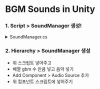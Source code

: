 # BGM Sounds in Unity

### 1. Script > SoundManager 생성!

<details>
<summary>SoundManager.cs</summary>
<div markdown="1">
  
```cs
using System.Collections;
using System.Collections.Generic;
using UnityEngine;

[System.Serializable]
public class Sound
{
    public string soundName;
    public AudioClip clip;
}

public class SoundManager : MonoBehaviour
{
    [Header("사운드 등록")]
    [SerializeField]
    List<Sound> bgmSounds = new List<Sound>();

    [Header("브금 플레이어")]
    [SerializeField]
    AudioSource bgmPlayer;
    // Start is called before the first frame update
    void Start()
    {
        PlayRandomBGM();
    }

    public void PlayRandomBGM()
    {
        int random = Random.Range(0, bgmSounds.Count);
        Debug.Log(bgmSounds.Count);
        bgmPlayer.clip = bgmSounds[random].clip;
        bgmPlayer.Play();
    }
}


```
  
</div>
</details>

### 2. Hierarchy > SoundManager 생성
* 위 스크립트 넣어주고 
* 배열 gbm 수 만큼 넣고 음악 넣기
* Add Component > Audio Source 추가
* 위 컴포넌트 스크립트에 넣어주기


